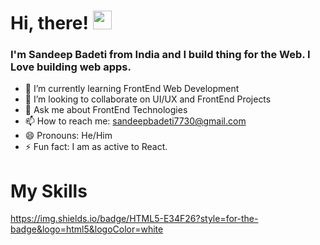 # Hi, there! <img src="https://raw.githubusercontent.com/MartinHeinz/MartinHeinz/master/wave.gif" width="30px">
### I'm Sandeep Badeti from India and I build thing for the Web. I Love building web apps. 



- 🌱 I’m currently learning FrontEnd Web Development
- 👯 I’m looking to collaborate on UI/UX and FrontEnd Projects
- 💬 Ask me about FrontEnd Technologies
- 📫 How to reach me: sandeepbadeti7730@gmail.com
- 😄 Pronouns: He/Him
- ⚡ Fun fact: I am as active to React.

# My Skills


https://img.shields.io/badge/HTML5-E34F26?style=for-the-badge&logo=html5&logoColor=white

